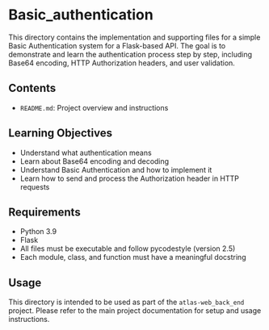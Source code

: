 # Basic_authentication

This directory contains the implementation and supporting files for a simple Basic Authentication system for a Flask-based API. The goal is to demonstrate and learn the authentication process step by step, including Base64 encoding, HTTP Authorization headers, and user validation.

## Contents
- `README.md`: Project overview and instructions

## Learning Objectives
- Understand what authentication means
- Learn about Base64 encoding and decoding
- Understand Basic Authentication and how to implement it
- Learn how to send and process the Authorization header in HTTP requests

## Requirements
- Python 3.9
- Flask
- All files must be executable and follow pycodestyle (version 2.5)
- Each module, class, and function must have a meaningful docstring

## Usage
This directory is intended to be used as part of the `atlas-web_back_end` project. Please refer to the main project documentation for setup and usage instructions.
